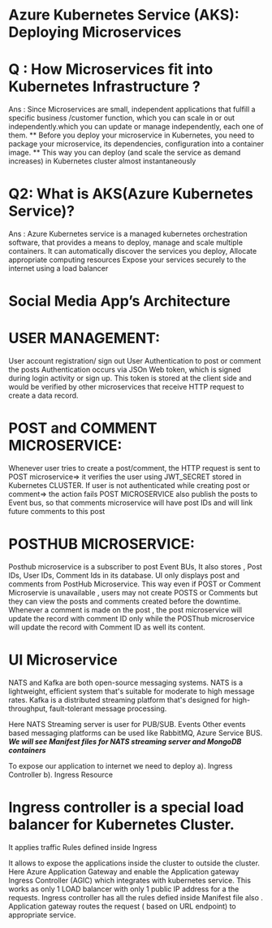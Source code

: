 # Azure Kubernetes Service (AKS): Deploying Microservices


# Q :     How Microservices fit into Kubernetes Infrastructure ?
Ans : Since Microservices are small, independent applications that fulfill a specific business /customer function, which you can scale in or out independently.which you can update or manage independently, each one of them.
** Before you deploy your microservice in Kubernetes, you need to package your microservice, its dependencies, configuration into a container image.
** This way you can deploy (and scale the service as demand increases) in Kubernetes cluster almost instantaneously 

# Q2: What is AKS(Azure Kubernetes Service)?
Ans : Azure Kubernetes service is a managed kubernetes orchestration software, 
that provides a means to deploy, manage and scale multiple containers.
It can automatically discover the services you deploy,
Allocate appropriate computing resources
Expose your services securely to the internet using a load balancer

  # Social Media App’s Architecture

# USER MANAGEMENT:
User account registration/ sign out
User Authentication to post or comment the posts
Authentication occurs via JSOn Web token, which is signed during login activity or sign up.
This token is stored at the client side and would be verified by other microservices that receive HTTP request to create a data record.


# POST and COMMENT MICROSERVICE:
Whenever user tries to create a post/comment, the HTTP request is sent to POST microservice⇒ it verifies the user using JWT_SECRET stored in Kubernetes CLUSTER.
If user is not authenticated while creating post or comment⇒ the action fails
POST MICROSERVICE also publish the posts to Event bus, so that comments microservice will have post IDs and will link future comments to this post

# POSTHUB MICROSERVICE:
Posthub microservice is a subscriber to post Event BUs, It also stores , Post IDs, User IDs, Comment Ids in its database.
UI only displays post and comments from PostHub Microservice.
This way even if POST or Comment Microservie is unavailable , users may not create POSTS or Comments but they can view the posts and comments created before the downtime.
Whenever a comment is made on the post , the post microservice will update the record with comment ID only while the POSThub microservice will update the record with Comment ID as well its content.

# UI Microservice


NATS and Kafka are both open-source messaging systems. NATS is a lightweight, efficient system that's suitable for moderate to high message rates. Kafka is a distributed streaming platform that's designed for high-throughput, fault-tolerant message processing.

 Here NATS Streaming server is user for PUB/SUB. Events
Other events based messaging platforms can be used like RabbitMQ, Azure Service BUS. *****We will see Manifest files for NATS streaming server and MongoDB containers*****

 To expose our application to internet we need to deploy 
	a). Ingress Controller 
	b). Ingress Resource
# Ingress controller is a special load balancer for Kubernetes Cluster.

It applies traffic Rules defined inside Ingress

It allows to expose the applications inside the cluster to outside the cluster.
Here Azure Application Gateway and enable the Application gateway Ingress Controller (AGIC) which integrates with kubernetes service.
This works as only 1 LOAD balancer with only 1 public IP address for a the requests.
Ingress controller has all the rules defied inside Manifest file also . 
Application gateway routes the request ( based on URL endpoint) to appropriate service.








